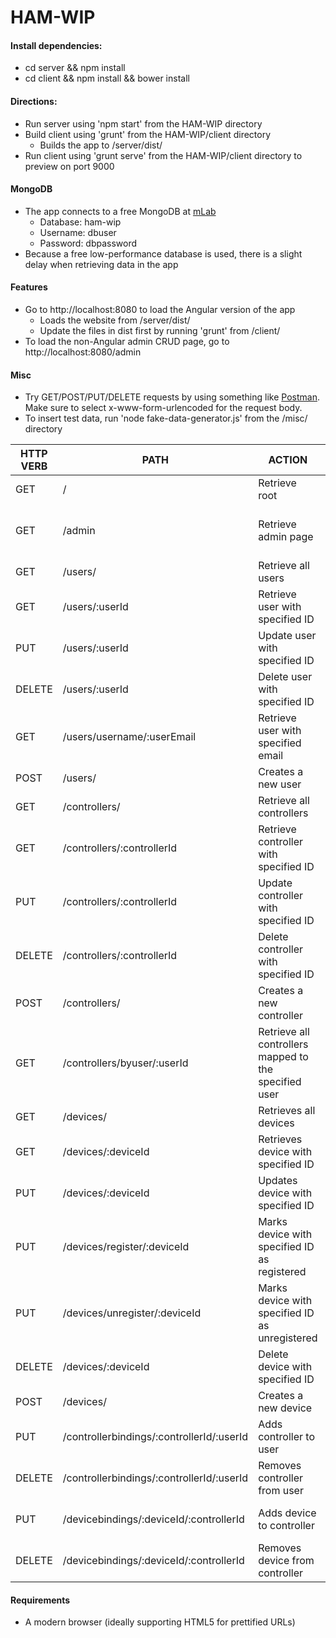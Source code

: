 # HAM-WIP

#### Install dependencies:
* cd server && npm install
* cd client && npm install && bower install

#### Directions:
* Run server using 'npm start' from the HAM-WIP directory
* Build client using 'grunt' from the HAM-WIP/client directory
	* Builds the app to /server/dist/
* Run client using 'grunt serve' from the HAM-WIP/client directory to preview on port 9000

#### MongoDB
* The app connects to a free MongoDB at [mLab](https://mlab.com)
	* Database: ham-wip
	* Username: dbuser
	* Password: dbpassword
* Because a free low-performance database is used, there is a slight delay when retrieving data in the app

#### Features
* Go to http://localhost:8080 to load the Angular version of the app
	* Loads the website from /server/dist/
	* Update the files in dist first by running 'grunt' from /client/
* To load the non-Angular admin CRUD page, go to http://localhost:8080/admin

#### Misc
* Try GET/POST/PUT/DELETE requests by using something like [Postman](https://www.getpostman.com). Make sure to select x-www-form-urlencoded for the request body.
* To insert test data, run 'node fake-data-generator.js' from the /misc/ directory

HTTP VERB | PATH | ACTION | RETURN VALUE
--- | --- | --- | ---
GET | / | Retrieve root | index.html
GET | /admin | Retrieve admin page | Serves the admin CRUD interface
GET | /users/ | Retrieve all users | JSON object
GET | /users/:userId | Retrieve user with specified ID | JSON object
PUT | /users/:userId | Update user with specified ID | 
DELETE | /users/:userId | Delete user with specified ID |
GET | /users/username/:userEmail | Retrieve user with specified email | JSON object
POST | /users/ | Creates a new user | 
GET | /controllers/ | Retrieve all controllers | JSON object
GET | /controllers/:controllerId | Retrieve controller with specified ID | JSON object
PUT | /controllers/:controllerId | Update controller with specified ID |
DELETE | /controllers/:controllerId | Delete controller with specified ID |
POST | /controllers/ | Creates a new controller | 
GET | /controllers/byuser/:userId | Retrieve all controllers mapped to the specified user | JSON object
GET | /devices/ | Retrieves all devices | JSON object
GET | /devices/:deviceId | Retrieves device with specified ID | JSON object
PUT | /devices/:deviceId | Updates device with specified ID | 
PUT | /devices/register/:deviceId | Marks device with specified ID as registered | The updated JSON object
PUT | /devices/unregister/:deviceId | Marks device with specified ID as unregistered | The updated JSON object
DELETE | /devices/:deviceId | Delete device with specified ID |
POST | /devices/ | Creates a new device |
PUT | /controllerbindings/:controllerId/:userId | Adds controller to user | HTTP Status Codes
DELETE | /controllerbindings/:controllerId/:userId | Removes controller from user | HTTP Status Codes
PUT | /devicebindings/:deviceId/:controllerId | Adds device to controller | HTTP Status Codes
DELETE | /devicebindings/:deviceId/:controllerId | Removes device from controller | HTTP Status Codes

#### Requirements
* A modern browser (ideally supporting HTML5 for prettified URLs)